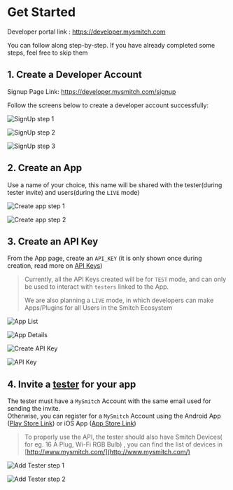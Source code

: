 # Get Started

Developer portal link : https://developer.mysmitch.com

You can follow along step-by-step. If you have already completed some steps, feel free to skip them

## 1. Create a Developer Account

Signup Page Link: https://developer.mysmitch.com/signup

Follow the screens below to create a developer account successfully:

![SignUp step 1](https://d199xmsg3owom4.cloudfront.net/images/developer_portal/tutorials/fe_signup_0.png)

![SignUp step 2](https://d199xmsg3owom4.cloudfront.net/images/developer_portal/tutorials/fe_signup_1.png)

![SignUp step 3](https://d199xmsg3owom4.cloudfront.net/images/developer_portal/tutorials/fe_signup_2.png)

## 2. Create an App

Use a name of your choice, this name will be shared with the tester\(during tester invite\) and users\(during the `LIVE` mode\)

![Create app step 1](https://d199xmsg3owom4.cloudfront.net/images/developer_portal/tutorials/fe_create_app_0.png) 

![Create app step 2](https://d199xmsg3owom4.cloudfront.net/images/developer_portal/tutorials/fe_create_app_1.png)

## 3. Create an API Key

From the App page, create an `API_KEY` \(it is only shown once during creation, read more on [API Keys](../app/api-keys.md)\)

> Currently, all the API Keys created will be for `TEST` mode, and can only be used to interact with `testers` linked to the App.
>
> We are also planning a `LIVE` mode, in which developers can make Apps/Plugins for all Users in the Smitch Ecosystem

![App List](https://d199xmsg3owom4.cloudfront.net/images/developer_portal/tutorials/fe_app_list_0.png)

![App Details](https://d199xmsg3owom4.cloudfront.net/images/developer_portal/tutorials/fe_app_details_0.png)

![Create API Key](https://d199xmsg3owom4.cloudfront.net/images/developer_portal/tutorials/fe_create_api_key_0.png)

![API Key](https://d199xmsg3owom4.cloudfront.net/images/developer_portal/tutorials/fe_create_api_key_1.png)

## 4. Invite a [tester](../users/user-tester.md) for your app

The tester must have a `MySmitch` Account with the same email used for sending the invite.  
Otherwise, you can register for a `MySmitch` Account using the Android App \([Play Store Link](https://play.google.com/store/apps/details?id=com.mysmitch.android)\) or iOS App \([App Store Link](https://apps.apple.com/in/app/my-smitch/id1174387913)\)

> To properly use the API, the tester should also have Smitch Devices\( for eg. 16 A Plug, Wi-Fi RGB Bulb\) , you can find the list of devices in [http://www.mysmitch.com/](http://www.mysmitch.com/)

![Add Tester step 1](https://d199xmsg3owom4.cloudfront.net/images/developer_portal/tutorials/fe_add_testers_0.png)

![Add Tester step 2](https://d199xmsg3owom4.cloudfront.net/images/developer_portal/tutorials/fe_add_testers_1.png)

